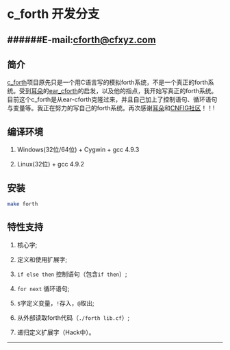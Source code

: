 c_forth 开发分支
====================

######E-mail:cforth@cfxyz.com
--------------------

## 简介

[c_forth](https://github.com/cforth/c_forth)项目原先只是一个用C语言写的模拟forth系统，不是一个真正的forth系统。受到[耳朵](https://github.com/earforth)的[ear_cforth](https://github.com/earforth/ear-cforth)的启发，以及他的指点，我开始写真正的forth系统。目前这个c_forth是从ear-cforth克隆过来，并且自己加上了控制语句、循环语句与变量等。我正在努力的写自己的forth系统。再次感谢[耳朵](https://github.com/earforth)和[CNFIG社区](https://github.com/CNFIG)！！!

## 编译环境

1. Windows(32位/64位) + Cygwin + gcc 4.9.3

2. Linux(32位) + gcc 4.9.2

## 安装

```bash
make forth
```

## 特性支持

1. 核心字;

2. 定义和使用扩展字;

3. `if else then` 控制语句（包含`if then`）;

4. `for next` 循环语句;

5. `$`字定义变量，`!`存入，`@`取出;

6. 从外部读取forth代码（`./forth lib.cf`）;

7. 递归定义扩展字（Hack中）。

--------------------
